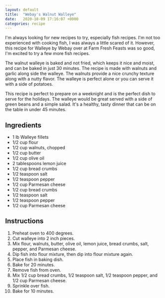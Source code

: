 ```yaml
---
layout: default
title:  "Webay's Walnut Walleye"
date:   2020-10-09 17:16:07 +0000
categories: recipe
---
```

I'm always looking for new recipes to try, especially fish recipes. I'm not too experienced with cooking fish, I was always a little scared of it. However, this recipe for Walleye by Webay over at Farm Fresh Feasts was so good, I'm excited to try a few more fish recipes.

The walnut walleye is baked and not fried, which keeps it nice and moist, and can be baked in just 30 minutes. The recipe is made with walnuts and garlic along side the walleye. The walnuts provide a nice crunchy texture along with a nutty flavor. The walleye is perfect alone or you can serve it with a side of potatoes.

This recipe is perfect to prepare on a weeknight and is the perfect dish to serve for the holidays. The walleye would be great served with a side of green beans and a simple salad. It's a healthy, tasty dinner that can be on the table in under 45 minutes.


## Ingredients
- 1 lb Walleye fillets
- 1/2 cup flour
- 1/2 cup walnuts, chopped
- 1/2 cup butter
- 1/2 cup olive oil
- 2 tablespoons lemon juice
- 1/2 cup bread crumbs
- 1/2 teaspoon salt
- 1/2 teaspoon pepper
- 1/2 cup Parmesan cheese
- 1/2 cup bread crumbs
- 1/2 teaspoon salt
- 1/2 teaspoon pepper
- 1/2 cup Parmesan cheese


## Instructions
1. Preheat oven to 400 degrees.
2. Cut walleye into 2 inch pieces.
3. Mix flour, walnuts, butter, olive oil, lemon juice, bread crumbs, salt, pepper, and Parmesan cheese.
4. Dip fish into flour mixture, then dip into flour mixture again.
5. Place fish in baking dish.
6. Bake for 20 minutes.
7. Remove fish from oven.
8. Mix 1/2 cup bread crumbs, 1/2 teaspoon salt, 1/2 teaspoon pepper, and 1/2 cup Parmesan cheese.
9. Sprinkle over fish.
10. Bake for 10 minutes.

